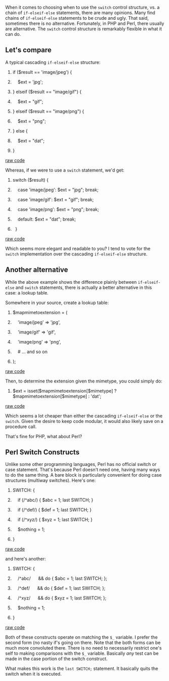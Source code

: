 <div id="wikitext">

<span id="excerpt"></span> When it comes to choosing when to use the
`switch` control structure, vs. a chain of `if-elseif-else` statements,
there are many opinions. Many find chains of `if-elseif-else` statements
to be crude and ugly. That said, sometimes there is no alternative.
Fortunately, in PHP and Perl, there usually are alternative. The
`switch` control structure is remarkably flexible in what it can do.
<span id="excerptend"></span>

<div class="vspace">

</div>

Let's compare
-------------

A typical cascading `if-elseif-else` structure:

<div class="vspace">

</div>

<div id="sourceblock1" class="sourceblock">

<div class="sourceblocktext">

<div class="php">

1.  <div class="de1">

    <span class="kw1">if</span> <span class="br0">(</span><span
    class="re0">\$result</span> <span class="sy0">==</span> <span
    class="st_h">'image/jpeg'</span><span class="br0">)</span> <span
    class="br0">{</span>

    </div>

2.  <div class="de1">

        <span class="re0">\$ext</span> <span class="sy0">=</span> <span
    class="st_h">'jpg'</span><span class="sy0">;</span>

    </div>

3.  <div class="de1">

    <span class="br0">}</span> <span class="kw1">elseif</span> <span
    class="br0">(</span><span class="re0">\$result</span> <span
    class="sy0">==</span> <span class="st0">"image/gif"</span><span
    class="br0">)</span> <span class="br0">{</span>

    </div>

4.  <div class="de1">

        <span class="re0">\$ext</span> <span class="sy0">=</span> <span
    class="st0">"gif"</span><span class="sy0">;</span>

    </div>

5.  <div class="de2">

    <span class="br0">}</span> <span class="kw1">elseif</span> <span
    class="br0">(</span><span class="re0">\$result</span> <span
    class="sy0">==</span> <span class="st0">"image/png"</span><span
    class="br0">)</span> <span class="br0">{</span>

    </div>

6.  <div class="de1">

        <span class="re0">\$ext</span> <span class="sy0">=</span> <span
    class="st0">"png"</span><span class="sy0">;</span>

    </div>

7.  <div class="de1">

    <span class="br0">}</span> <span class="kw1">else</span> <span
    class="br0">{</span>

    </div>

8.  <div class="de1">

        <span class="re0">\$ext</span> <span class="sy0">=</span> <span
    class="st0">"dat"</span><span class="sy0">;</span>

    </div>

9.  <div class="de1">

    <span class="br0">}</span>

    </div>

</div>

</div>

<div class="sourceblocklink">

[raw
code](http://wiki.tamouse.org?n=Technology.ToSwitchOrNotToSwitch?action=sourceblock&num=1)

</div>

</div>

Whereas, if we were to use a `switch` statement, we'd get:

<div class="vspace">

</div>

<div id="sourceblock2" class="sourceblock">

<div class="sourceblocktext">

<div class="php">

1.  <div class="de1">

    <span class="kw1">switch</span> <span class="br0">(</span><span
    class="re0">\$result</span><span class="br0">)</span> <span
    class="br0">{</span>

    </div>

2.  <div class="de1">

        <span class="kw1">case</span> <span
    class="st_h">'image/jpeg'</span><span class="sy0">:</span> <span
    class="re0">\$ext</span> <span class="sy0">=</span> <span
    class="st0">"jpg"</span><span class="sy0">;</span> <span
    class="kw1">break</span><span class="sy0">;</span>

    </div>

3.  <div class="de1">

        <span class="kw1">case</span> <span
    class="st_h">'image/gif'</span><span class="sy0">:</span> <span
    class="re0">\$ext</span> <span class="sy0">=</span> <span
    class="st0">"gif"</span><span class="sy0">;</span> <span
    class="kw1">break</span><span class="sy0">;</span>     

    </div>

4.  <div class="de1">

        <span class="kw1">case</span> <span
    class="st_h">'image/png'</span><span class="sy0">:</span> <span
    class="re0">\$ext</span> <span class="sy0">=</span> <span
    class="st0">"png"</span><span class="sy0">;</span> <span
    class="kw1">break</span><span class="sy0">;</span>     

    </div>

5.  <div class="de2">

        <span class="kw1">default</span><span class="sy0">:</span> <span
    class="re0">\$ext</span> <span class="sy0">=</span> <span
    class="st0">"dat"</span><span class="sy0">;</span> <span
    class="kw1">break</span><span class="sy0">;</span>

    </div>

6.  <div class="de1">

      <span class="br0">}</span>

    </div>

</div>

</div>

<div class="sourceblocklink">

[raw
code](http://wiki.tamouse.org?n=Technology.ToSwitchOrNotToSwitch?action=sourceblock&num=2)

</div>

</div>

Which seems more elegant and readable to you? I tend to vote for the
`switch` implementation over the cascading `if-elseif-else` structure.

<div class="vspace">

</div>

Another alternative
-------------------

While the above example shows the difference plainly between
`if-elseif-else` and `switch` statements, there is actually a better
alternative in this case: a lookup table.

Somewhere in your source, create a lookup table:

<div id="sourceblock3" class="sourceblock">

<div class="sourceblocktext">

<div class="php">

1.  <div class="de1">

    <span class="re0">\$mapmimetoextension</span> <span
    class="sy0">=</span> <span class="br0">(</span>

    </div>

2.  <div class="de1">

        <span class="st_h">'image/jpeg'</span> <span
    class="sy0">=\></span> <span class="st_h">'jpg'</span><span
    class="sy0">,</span>

    </div>

3.  <div class="de1">

        <span class="st_h">'image/gif'</span> <span
    class="sy0">=\></span> <span class="st_h">'gif'</span><span
    class="sy0">,</span>

    </div>

4.  <div class="de1">

        <span class="st_h">'image/png'</span> <span
    class="sy0">=\></span> <span class="st_h">'png'</span><span
    class="sy0">,</span>

    </div>

5.  <div class="de2">

        <span class="co2">\# ... and so on</span>

    </div>

6.  <div class="de1">

    <span class="br0">)</span><span class="sy0">;</span>

    </div>

</div>

</div>

<div class="sourceblocklink">

[raw
code](http://wiki.tamouse.org?n=Technology.ToSwitchOrNotToSwitch?action=sourceblock&num=3)

</div>

</div>

Then, to determine the extension given the mimetype, you could simply
do:

<div id="sourceblock4" class="sourceblock">

<div class="sourceblocktext">

<div class="php">

1.  <div class="de1">

    <span class="re0">\$ext</span> <span class="sy0">=</span> <span
    class="kw3">isset</span><span class="br0">(</span><span
    class="re0">\$mapmimetoextension</span><span
    class="br0">[</span><span class="re0">\$mimetype</span><span
    class="br0">]</span> ? <span
    class="re0">\$mapmimetoextension</span><span
    class="br0">[</span><span class="re0">\$mimetype</span><span
    class="br0">]</span> <span class="sy0">:</span> <span
    class="st_h">'dat'</span><span class="sy0">;</span>

    </div>

</div>

</div>

<div class="sourceblocklink">

[raw
code](http://wiki.tamouse.org?n=Technology.ToSwitchOrNotToSwitch?action=sourceblock&num=4)

</div>

</div>

Which seems a lot cheaper than either the cascading `if-elseif-else` or
the `switch`. Given the desire to keep code modular, it would also
likely save on a procedure call.

That's fine for PHP, what about Perl?

<div class="vspace">

</div>

Perl Switch Constructs
----------------------

Unlike some other programming languages, Perl has no official switch or
case statement. That's because Perl doesn't need one, having many ways
to do the same thing. A bare block is particularly convenient for doing
case structures (multiway switches). Here's one:

<div class="vspace">

</div>

<div id="sourceblock5" class="sourceblock">

<div class="sourceblocktext">

<div class="perl">

1.  <div class="de1">

    SWITCH<span class="sy0">:</span> <span class="br0">{</span>

    </div>

2.  <div class="de1">

        <span class="kw1">if</span> <span class="br0">(</span><span
    class="co2">/\^abc/</span><span class="br0">)</span> <span
    class="br0">{</span> <span class="re0">\$abc</span> <span
    class="sy0">=</span> <span class="nu0">1</span><span
    class="sy0">;</span> <span class="kw1">last</span> SWITCH<span
    class="sy0">;</span> <span class="br0">}</span>

    </div>

3.  <div class="de1">

        <span class="kw1">if</span> <span class="br0">(</span><span
    class="co2">/\^def/</span><span class="br0">)</span> <span
    class="br0">{</span> <span class="re0">\$def</span> <span
    class="sy0">=</span> <span class="nu0">1</span><span
    class="sy0">;</span> <span class="kw1">last</span> SWITCH<span
    class="sy0">;</span> <span class="br0">}</span>

    </div>

4.  <div class="de1">

        <span class="kw1">if</span> <span class="br0">(</span><span
    class="co2">/\^xyz/</span><span class="br0">)</span> <span
    class="br0">{</span> <span class="re0">\$xyz</span> <span
    class="sy0">=</span> <span class="nu0">1</span><span
    class="sy0">;</span> <span class="kw1">last</span> SWITCH<span
    class="sy0">;</span> <span class="br0">}</span>

    </div>

5.  <div class="de2">

        <span class="re0">\$nothing</span> <span class="sy0">=</span>
    <span class="nu0">1</span><span class="sy0">;</span>

    </div>

6.  <div class="de1">

    <span class="br0">}</span>

    </div>

</div>

</div>

<div class="sourceblocklink">

[raw
code](http://wiki.tamouse.org?n=Technology.ToSwitchOrNotToSwitch?action=sourceblock&num=5)

</div>

</div>

and here's another:

<div class="vspace">

</div>

<div id="sourceblock6" class="sourceblock">

<div class="sourceblocktext">

<div class="perl">

1.  <div class="de1">

    SWITCH<span class="sy0">:</span> <span class="br0">{</span>

    </div>

2.  <div class="de1">

        <span class="co2">/\^abc/</span>      <span
    class="sy0">&&</span> <span class="kw1">do</span> <span
    class="br0">{</span> <span class="re0">\$abc</span> <span
    class="sy0">=</span> <span class="nu0">1</span><span
    class="sy0">;</span> <span class="kw1">last</span> SWITCH<span
    class="sy0">;</span> <span class="br0">}</span><span
    class="sy0">;</span>

    </div>

3.  <div class="de1">

        <span class="co2">/\^def/</span>      <span
    class="sy0">&&</span> <span class="kw1">do</span> <span
    class="br0">{</span> <span class="re0">\$def</span> <span
    class="sy0">=</span> <span class="nu0">1</span><span
    class="sy0">;</span> <span class="kw1">last</span> SWITCH<span
    class="sy0">;</span> <span class="br0">}</span><span
    class="sy0">;</span>

    </div>

4.  <div class="de1">

        <span class="co2">/\^xyz/</span>      <span
    class="sy0">&&</span> <span class="kw1">do</span> <span
    class="br0">{</span> <span class="re0">\$xyz</span> <span
    class="sy0">=</span> <span class="nu0">1</span><span
    class="sy0">;</span> <span class="kw1">last</span> SWITCH<span
    class="sy0">;</span> <span class="br0">}</span><span
    class="sy0">;</span>

    </div>

5.  <div class="de2">

        <span class="re0">\$nothing</span> <span class="sy0">=</span>
    <span class="nu0">1</span><span class="sy0">;</span>

    </div>

6.  <div class="de1">

    <span class="br0">}</span>

    </div>

</div>

</div>

<div class="sourceblocklink">

[raw
code](http://wiki.tamouse.org?n=Technology.ToSwitchOrNotToSwitch?action=sourceblock&num=6)

</div>

</div>

Both of these constructs operate on matching the `$_` variable. I prefer
the second form (no nasty if's going on there. Note that the both forms
can be much more convoluted there. There is no need to necessarily
restrict one's self to making comparisons with the `$_` variable.
Basically *any* test can be made in the case portion of the switch
construct.

What makes this work is the `last SWITCH;` statement. It basically quits
the switch when it is executed.

<div class="vspace">

</div>

</div>
